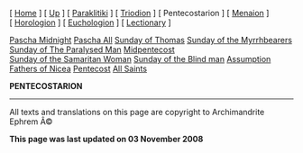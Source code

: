 \[ [Home](index.md) \] \[ [Up](liturgic.md) \] \[ [Paraklitiki](oktoich.md) \] \[ [Triodion](triodion.md) \] \[ Pentecostarion \] \[ [Menaion](menaion.md) \] \[ [Horologion](horologion.md) \] \[ [Euchologion](eucholog.md) \] \[ [Lectionary](lectionary.md) \]

[Pascha Midnight](PaschaN.md)
[Pascha All](pascha.md)
[Sunday of Thomas](ThomasSun.md)
[Sunday of the Myrrhbearers](myrrh-sun.md)
[Sunday of The Paralysed Man](ParalSun.md)
[Midpentecost](midpent.md)
[Sunday of the Samaritan Woman](SamarSun.md)
[Sunday of the Blind man](blindsunday.md)
[Assumption](assumpti.md)
[Fathers of Nicea](fathers.md)
[Pentecost](PentAll.md)
[All Saints](allsaints.md)

**PENTECOSTARION**

------------------------------------------------------------------------

All texts and translations on this page are copyright to
Archimandrite Ephrem Â©

**This page was last updated on 03 November 2008**
